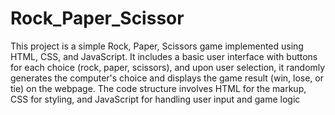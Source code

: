 # Rock_Paper_Scissor

This project is a simple Rock, Paper, Scissors game implemented using HTML, CSS, and JavaScript. It includes a basic user interface with buttons for each choice (rock, paper, scissors), and upon user selection, it randomly generates the computer's choice and displays the game result (win, lose, or tie) on the webpage. The code structure involves HTML for the markup, CSS for styling, and JavaScript for handling user input and game logic
